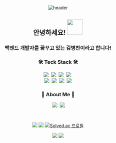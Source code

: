 <div align="center">
  
![header](https://capsule-render.vercel.app/api?type=waving&color=random&height=200&section=header&text=ByeongChan%20Kim&fontColor=fcba03&fontSize=80&fontAlign=62&fontAlignY=32&desc=byeongs1&descSize=25&descAlign=85&descAlignY=50)

## 안녕하세요! <img src="https://raw.githubusercontent.com/MartinHeinz/MartinHeinz/master/wave.gif" width="50px">
### 백엔드 개발자를 꿈꾸고 있는 김병찬이라고 합니다! 
  
<h3 align="center">🛠 Teck Stack 🛠</h3>
<p align="center">
  <img src="https://img.shields.io/badge/Java-007396?style=flat&logo=Java&logoColor=white"/></a>&nbsp
  <img src="https://img.shields.io/badge/Python-white?style=flat&logo=Python&logoColor=#3776AB"/></a>&nbsp
  <img src="https://img.shields.io/badge/JavaScript-F7DF1E?style=flat&logo=JavaScript&logoColor=white"/></a>&nbsp</a>
  <img src="https://img.shields.io/badge/MySQL-4479A1?style=flat&logo=MySQL&logoColor=white"/></a>&nbsp
  <br>
  <img src="https://img.shields.io/badge/Discord-5865F2?style=flat&logo=Discord&logoColor=white"/></a>&nbsp
  <img src="https://img.shields.io/badge/Slack-4A154B?style=flat&logo=Slack&logoColor=white"/></a>&nbsp
  <img src="https://img.shields.io/badge/GitHub-gray?style=flat&logo=GitHub&logoColor=black"/></a>&nbsp
  <img src="https://img.shields.io/badge/Git-blue?style=flat&logo=Git&logoColor=F05032"/></a>
</p>


<h3 align="center"> 🎳 About Me 🎳 </h3>
<p align="center">
  <a href="www.gmail.com/qudcksl4644@gmail.com"><img align="right src="https://img.shields.io/badge/Gmail-D14836?style=for-the-badge&logo=gmail&logoColor=white"/></a>&nbsp
  <a href="https://www.instagram.com/byeongs_93/"><img src="https://img.shields.io/badge/Instagram-E4405F?style=flat&logo=Instagram&logoColor=white&link=https://www.instagram.com/bowling_kyu/"/></a>&nbsp
  <a href="https://t.me/byeongs1"><img src="https://img.shields.io/badge/Telegram-26A5E4?style=flat&logo=Telegram&logoColor=white&link=https://t.me/kyu_0918"/></a>&nbsp
</p>

<br>

![](https://github.com/byeongs1/github-stats-transparent/blob/output/generated/overview.svg)
![](https://github.com/byeongs1/github-stats-transparent/blob/output/generated/languages.svg)
[![Solved.ac 프로필](http://mazassumnida.wtf/api/v2/generate_badge?boj=qudcks4644)](https://solved.ac/qudcks4644)
    <div>
<img  src="https://github-readme-stats.vercel.app/api?username=byeongs1&layout=compact&show_icons=true&theme=vue&hide_border=true" />
<img  src="https://github-readme-stats.vercel.app/api/top-langs/?username=byeongs1&layout=compact&theme=vue&hide_border=true" />
    </div>
</div>
